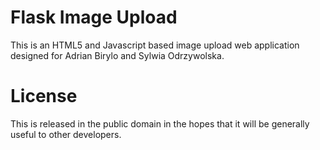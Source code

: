 # Flask Image Upload

This is an HTML5 and Javascript based image upload web application designed for Adrian Birylo and Sylwia Odrzywolska.

# License

This is released in the public domain in the hopes that it will be generally
useful to other developers.
